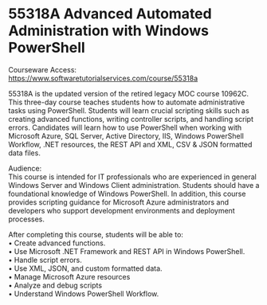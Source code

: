 # 55318A Advanced Automated Administration with Windows PowerShell
Courseware Access:  https://www.softwaretutorialservices.com/course/55318a

55318A is the updated version of the retired legacy MOC course 10962C. This three-day course teaches students how to automate administrative tasks using PowerShell. Students will learn crucial scripting skills such as creating advanced functions, writing controller scripts, and handling script errors. Candidates will learn how to use PowerShell when working with Microsoft Azure, SQL Server, Active Directory, IIS, Windows PowerShell Workflow, .NET resources, the REST API and XML, CSV & JSON formatted data files.

Audience:<br>
This course is intended for IT professionals who are experienced in general Windows Server and Windows Client administration. Students should have a foundational knowledge of Windows PowerShell.  In addition, this course provides scripting guidance for Microsoft Azure administrators and developers who support development environments and deployment processes.

After completing this course, students will be able to:<br>
• Create advanced functions.<br>
• Use Microsoft .NET Framework and REST API in Windows PowerShell.<br>
• Handle script errors.<br>
• Use XML, JSON, and custom formatted data.<br>
• Manage Microsoft Azure resources<br>
• Analyze and debug scripts<br>
• Understand Windows PowerShell Workflow.<br>
